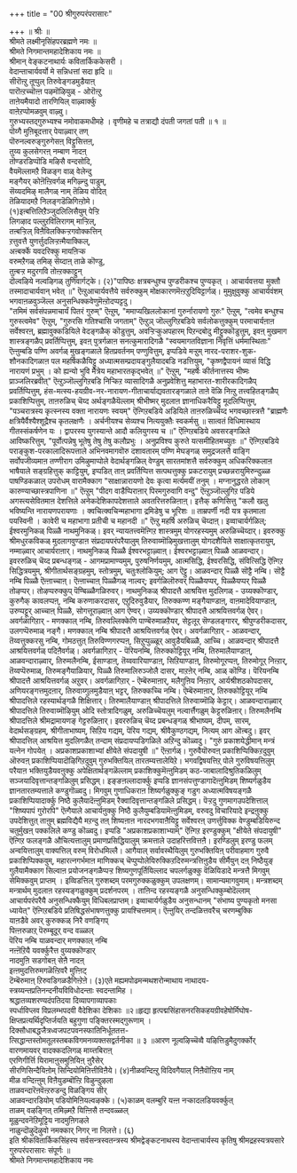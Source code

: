 +++
title = "00 श्रीगुरुपरंपरासारः"

+++
॥ श्रीः ॥  
श्रीमते लक्ष्मीनृसिंहपरब्रह्मणे नमः ॥  
श्रीमते निगमान्तमहादेशिकाय नमः ॥  
श्रीमान् वेङ्कटनाथार्यः कवितार्किककेसरी ।  
वेदान्ताचार्यवर्यो मे सन्निधत्तां सदा हृदि ॥  
सीरॊऩ्ऱु तूप्पुल् तिरुवेङ्गडमुडैयाऩ्  
पारॊऩ्ऱच्चॊऩ्ऩ पऴमॊऴियुळ् - ओरॊऩ्ऱु  
ताऩेयमैयादो तारणियिल् वाऴ्वार्क्कु  
वाऩेऱप्पोमळवुम् वाऴ्वु।  
गुरुभ्यस्तद्गुरुभ्यश्च नमोवाकमधीमहे । वृणीमहे च तत्राद्यौ दंपती जगतां पती ॥ १ ॥  
पॊय्गै मुऩिबूदत्तार् पेयाऴ्वार् तण्  
पॊरुनल्वरुङ्गुरुगेसऩ् विट्टुसित्तऩ्,  
तुय्य कुलसेगरऩ् नम्बाण नादऩ्  
तॊण्डरडिप्पॊडि मऴिसै वन्दसोदि,  
वैयमॆल्लामऱै विळङ्ग वाळ् वेलेन्दु  
मङ्गैयर् कोऩॆऩ्ऱिवर्गळ् मगिऴ्न्दु पाडुम्,  
सॆय्यदमिऴ् मालैगळ् नाम् तॆळिय वोदित्  
तॆळियादमऱै निलङ्गडॆळिगिऩ्ऱोमे।  
(१)इऩ्बत्तिलिऱैञ्जुदलिलिसैयुम् पेऱ्ऱि  
लिगऴाद पल्लुऱविलिरागम् माऱ्ऱिल्,  
तऩ्बऱ्ऱिल् विऩैविलक्किऱ्ऱगवोक्कत्तिन्  
ऱत्तुवत्तै युणर्त्तुदलिऱ्ऱऩ्मैयाक्किल्,  
अऩ्बर्क्के यवदरिक्कु मायऩिऱ्क  
वरुमऱैगळ् तमिऴ् सॆय्दाऩ् ताळे कॊण्डु,  
तुऩ्बऱ्ऱ मदुरगवि तोऩ्ऱक्काट्टुन्  
दॊल्वऴिये नल्वऴिगळ् तुणिवार्गट्के। (२)"पापिष्ठः क्षत्रबन्धुश्च पुण्डरीकश्च पुण्यकृत् । आचार्यवत्तया मुक्तौ तस्मादाचार्यवान् भवेत् ॥" ऎऩ्ऱुआचार्यवत्तैये सर्वरुक्कुम् मोक्षकारणमॆऩ्ऱऱुदियिट्टार्गळ्। मुमुक्षुवुक्कु आचार्यवंशम् भगवाऩळवुञ्जॆल्ल अनुसन्धिक्कवेणुमॆऩ्ऱोदप्पट्टदु।  
"तमिमं सर्वसंपन्नमाचार्यं पितरं गुरुम्" ऎऩ्ऱुम्, "ममाप्यखिललोकानां गुरुर्नारायणो गुरुः" ऎऩ्ऱुम्, "त्वमेव बन्धुश्च गुरुस्त्वमेव" ऎऩ्ऱुम्, "गुरुरसि गतिश्चासि जगताम्" ऎऩ्ऱुञ् जॊल्लुगिऱबडिये सर्वलोकत्तुक्कुम् परमाचार्यऩाऩ सर्वेश्वरऩ्, ब्रह्मावुक्कडियिले वेदङ्गळैक् कॊडुत्तुम्, अवऱ्ऱिऱ्कुअपहारम् पिऱन्दबोदु मीट्टुक्कॊडुत्तुम्, इवऩ् मुखमाग शास्त्रङ्गळैप् प्रवर्तिप्पित्तुम्, इवऩ् पुत्रर्गळाऩ सनत्कुमारादिगळै "स्वयमागतविज्ञाना निवृत्तिं धर्ममास्थिताः" ऎऩ्ऩुम्बडि पण्णि अवर्गळ् मुखङ्गळाले हितप्रवर्तनम् पण्णुवित्तुम्, इप्पडिये मऱ्ऱुम् नारद-पराशर-शुक-शौनकादिगळाऩ पल महर्षिकळैयिट्टु अध्यात्मसम्प्रदायङ्गुलैयादबडि नडत्तियुम्, "कृष्णद्वैपायनं व्यासं विद्धि नारायणं प्रभुम् । को ह्यन्यो भुवि मैत्रेय महाभारतकृद्भवेत् ॥" ऎऩ्ऱुम्, "महर्षेः कीर्तनात्तस्य भीष्मः प्राञ्जलिरब्रवीत्" ऎऩ्ऱुञ्जॊल्लुगिऱबडि निऱ्किऱ व्यासादिगळै अनुप्रवेशित्तु महाभारत-शारीरकादिगळैप् प्रवर्तिप्पित्तुम्, हंस-मत्स्य-हयग्रीव-नर-नारायण-गीताचार्याद्यवतारङ्गळाले ताऩे वॆळि निऩ्ऱु तत्त्वहितङ्गळैप् प्रकाशिप्पित्तुम्, ताऩरुळिच् चॆय्द अर्थङ्गळैयॆल्लाम् श्रीभीष्मर् मुदलाऩ ज्ञानाधिकरैयिट्टु मूदलिप्पित्तुम्, "पञ्चरात्रस्य कृत्स्नस्य वक्ता नारायणः स्वयम्" ऎऩ्गिऱबडिये अडियिले ताऩरुळिच्चॆय्द भगवच्छास्त्रत्तै "ब्राह्मणैः क्षत्रियैर्वैश्यैश्शूद्रैश्च कृतलक्षणैः । अर्चनीयश्च सेव्यश्च नित्ययुक्तैः स्वकर्मसु ॥ सात्वतं विधिमास्थाय गीतस्संकर्षणेन यः । द्वापरस्य युगस्यान्ते आदौ कलियुगस्य च ॥" ऎऩ्गिऱबडिये अवसरङ्गळिले आविष्करित्तुम्, "पूर्वोत्पन्नेषु भूतेषु तेषु तेषु कलौप्रभुः । अनुप्रविश्य कुरुते यत्समीहितमच्युतः ॥" ऎऩ्गिऱबडिये पराङ्कुश-परकालादिरूपत्ताले अभिनवमागवॊरु दशावतारम् पण्णि मेघङ्गळ् समुद्रजलत्तै वाङ्गि सर्वोपजीव्यमाऩ तण्णीराग उमिऴुमाप्पोले वेदार्थङ्गळिल् वेण्डुम् सारतमांशत्तै सर्वरुक्कुम् अधिकरिक्कलाऩ भाषैयाले सङ्ग्रहित्तुक् काट्टियुम्, इप्पडित् ताऩ् प्रवर्तिप्पित्त सत्पथत्तुक्कु प्रकटरायुम् प्रच्छन्नरायुमिरुन्दुळ्ळ पाषण्डिकळाल् उपरोधम् वारामैक्काग "साक्षान्नारायणो देवः कृत्वा मर्त्यमयीं तनुम् । मग्नानुद्धरते लोकान् कारुण्याच्छास्त्रपाणिना ॥" ऎऩ्ऱुम् "पीदग वाडैप्पिराऩार् पिरमगुरुवागि वन्दु" ऎऩ्ऱुञ्जॊल्लुगिऱ पडिये अगस्त्यसेवितमाऩ देशत्तिले अनेकदेशिकापदेशत्ताले अवतरित्तरुळिऩाऩ्। इत्तैक् कणिसित्तु "कलौ खलु भविष्यन्ति नारायणपरायणाः । क्वचित्क्वचिन्महाभागा द्रमिडेषु च भूरिशः ॥ ताम्रपर्णी नदी यत्र कृतमाला पयस्विनी । कावेरी च महाभागा प्रतीची च महानदी ॥" ऎऩ्ऱु महर्षि अरुळिच् चॆय्दाऩ्। इव्वाचार्यर्गळिल्; ईश्वरमुनिकळ् पिळ्ळै नाथमुनिकळ्। इवर् न्यायतत्त्वमॆऩ्गिऱ शास्त्रमुम् योगरहस्यमुम् अरुळिच्चॆय्दार्। इवरुक्कु श्रीमधुरकविकळ् मुदलागवुण्डाऩ संप्रदायपरंपरैयालुम् तिरुवाय्मॊऴिमुखत्तालुम् योगदशैयिले साक्षात्कृतरायुम्, नम्माऴ्वार् आचार्यराऩार्। नाथमुनिकळ् पिळ्ळै ईश्वरभट्टाऴ्वाऩ्। ईश्वरभट्टाऴ्वाऩ् पिळ्ळै आळवन्दार्। इवररुळिच् चॆय्द प्रबन्धङ्गळ् - आगमप्रामाण्यमुम्, पुरुषनिर्णयमुम्, आत्मसिद्धि, ईश्वरसिद्धि, संवित्सिद्धि ऎऩ्गिऱ सिद्धित्रयमुम्, श्रीगीतार्थसङ्ग्रहमुम्, स्तोत्रमुम्, चतुःश्लोकियुम्; आग ऎट्टु। आळवन्दार् पिळ्ळै सॊट्टै नम्बि। सॊट्टै नम्बि पिळ्ळै ऎऩ्ऩाच्चाऩ्। ऎऩ्ऩाच्चाऩ् पिळ्ळैगळ् नाल्वर्; इवर्गळिलॊरुवर् पिळ्ळैयप्पर्, पिळ्ळैयप्पर् पिळ्ळै तोऴप्पर्। तोऴप्परुक्कुप् पॆण्बिळ्ळैगळिरुवर्। नाथमुनिकळ् श्रीपादत्तै आश्रयित्त मुदलिगळ् - उय्यक्कॊण्डार्, कुरुगैक् कावलप्पऩ्, नम्बि करुणाकरदासर्, एऱुदिरुवुडैयार्, तिरुक्कण्ण मङ्गैयाण्डाऩ्, वाऩमादेवियाण्डाऩ्, उरुप्पट्टूर् आच्चाऩ् पिळ्ळै, सोगत्तूराऴ्वाऩ् आग ऎण्वर्। उय्यक्कॊण्डार् श्रीपादत्तै आश्रयित्तवर्गळ् ऐवर्। अवर्गळागिऱार् - मणक्काल् नम्बि, तिरुवल्लिक्केणि पाण्बॆरुमाळऱैयर्, सेट्टलूर् सॆण्डलङ्गारर्, श्रीपुण्डरीकदासर्, उलगप्पॆरुमाळ् नङ्गै। मणक्काल् नम्बि श्रीपादत्तै आश्रयित्तवर्गळ् ऐवर्। अवर्गळागिऱार् - आळवन्दार्, तॆय्वत्तुक्करसु नम्बि, गोमठत्तुत् तिरुविण्णगरप्पऩ्, सिऱुप्पुळ्ळूर् आवुडैयबिळ्ळै, आच्चि। आळवन्दार् श्रीपादत्तै आश्रयित्तवर्गळ् पदिऩैवर्गळ्। अवर्गळागिऱार् - पॆरियनम्बि, तिरुक्कोट्टियूर् नम्बि, तिरुमालैयाण्डाऩ्, आळवन्दाराऴ्वार्, तिरुमलैनम्बि, ईसाण्डाऩ्, तॆय्ववारियाण्डाऩ्, सिऱियाण्डाऩ्, तिरुमोगूरप्पऩ्, तिरुमोगूर् निऩ्ऱार्, तॆय्वप्पॆरुमाळ्, तिरुमङ्गैयाळियार्, पिळ्ळै तिरुमालिरुञ्जोलै दासर्, माऱऩेर् नम्बि, आळ् कॊण्डि। पॆरियनम्बि श्रीपादत्तै आश्रयित्तवर्गळ् अऱुवर्। अवर्गळागिऱार् - ऎम्बॆरुमाऩार्, मलैगुऩिय निऩ्ऱार्, आर्यश्रीशठकोपदासर्, अणियरङ्गत्तमुदऩार्, तिरुवाय्गुलमुडैयाऩ् भट्टर्, तिरुक्कच्चि नम्बि। ऎम्बॆरुमाऩार्, तिरुक्कोट्टियूर् नम्बि श्रीपादत्तिले रहस्यार्थङ्गळै शिक्षित्तार्। तिरुमालैयाण्डाऩ् श्रीपादत्तिले तिरुवाय्मॊऴि केट्टार्। आळवन्दाराऴ्वार् श्रीपादत्तिले तिरुवाय्मॊऴियुम् ओदि स्तोत्रादिगळुम्, अरुळिच्चॆयलुम् नल्वार्त्तैगळुम् केट्टरुळिऩार्। तिरुमलैनम्बि श्रीपादत्तिले श्रीमद्रामायणङ् गेट्टरुळिऩार्। इवररुळिच् चॆय्द प्रबन्धङ्गळ् श्रीभाष्यम्, दीपम्, सारम्, वेदार्थसङ्ग्रहम्, श्रीगीताभाष्यम्, सिऱिय गद्यम्, पॆरिय गद्यम्, श्रीवैकुण्ठगद्यम्, नित्यम् आग ऒऩ्बदु। इवर् श्रीपादत्तिल् आश्रयित्त मुदलिगळैत् तन्दाम् संप्रदायप्पडिगळिले अऱिन्दु कॊळ्वदु। "गुरुं प्रकाशयेद्धीमान् मन्त्रं यत्नेन गोपयेत् । अप्रकाशप्रकाशाभ्यां क्षीयेते संपदायुषी ॥" ऎऩ्ऱार्गळ्। गुरुवैयॊरुवऩ् प्रकाशिप्पिक्किऱदुवुम् ऒरुवऩ् प्रकाशिप्पियादॊऴिगिऱदुवुम् गुरुभक्तियिल् तारतम्यत्तालेयिऱे। भगवद्विषयत्तिऱ् पोले गुरुविषयत्तिलुम् परैयाऩ भक्तियुडैयवऩुक्कु अपेक्षितार्थङ्गळॆल्लाम् प्रकाशिक्कुमॆऩ्ऩुमिडम् कठ-जाबालादिश्रुतिकळिलुम् सञ्जयादिवृत्तान्तङ्गळिलुम् प्रसिद्धम्। इङ्ङऩल्लादार्क्कु इप्पडि ज्ञानसंपत्तुण्डागादॆऩ्ऩुमिडम् शिष्यर्गळुडैय ज्ञानतारतम्यत्ताले कण्डुगॊळ्वदु। मिगवुम् गुणाधिकराऩ शिष्यर्गळुक्कुङ् गडुग अध्यात्मविषयङ्गळै प्रकाशिप्पियादार्क्कु निष्ठै कुलैयादॆऩ्ऩुमिडम् रैक्वादिवृत्तान्तङ्गळिले प्रसिद्धम्। पॆऱ्ऱदु गुणमागउपदेशित्ताल् "शिष्यपापं गुरोरपि" ऎऩ्गैयाले आचार्यऩुक्कु निष्ठै कुलैयुम्बडियामॆऩ्ऩुमिडम्, वरुवदु विचारियादे इन्द्रऩुक्कु उपदेशित्तुत् ताऩुम् ब्रह्मविद्यैयै मऱन्दु तऩ् शिष्यऩाऩ नारदभगवाऩैयिट्टु सर्वेश्वरऩ् उणर्त्तुविक्क वेण्डुम्बडियिरुन्द चतुर्मुखऩ् पक्कलिले कण्डु कॊळ्वदु। इप्पडि "अप्रकाशप्रकाशाभ्याम्" ऎऩ्गिऱ इरण्डुक्कुम् "क्षीयेते संपदायुषी" ऎऩ्गिऱ फलङ्गळै औचित्यत्तालुम् प्रमाणप्रसिद्धियालुम् क्रमत्ताले उदाहरित्तवित्तऩै। इरण्डिलुम् इरण्डु फलम् अन्वयित्तालुम् वाक्यत्तिल् वरुम् विरोधमिल्लै। आगैयाल् सर्वावस्थैयिलुम् गुरुभक्तियिऩ् परीवाहमाग गुरुवै प्रकाशिप्पिक्कवुम्, महारत्नगर्भमाऩ माणिक्कच् चॆप्पुप्पोलेयिरुक्किऱदिरुमन्त्रत्तिऩुडैय सीर्मैयुन् दऩ् निष्ठैयुङ् गुलैयामैक्काग सिल्वाऩ प्रयोजनङ्गळैप्पऱ्ऱ शिष्यगुणपूर्तियिल्लाद चपलर्गळुक्कु वॆळियिडादे मन्त्रत्तै मिगवुम् सेमिक्कवुम् प्राप्तम् । इव्विडत्तिल् गुरुशब्दम् परमगुरुक्कळुक्कुम् उपलक्षणम्। सामान्यमागवुमाम्। मन्त्रशब्दम् मन्त्रार्थम् मुदलाऩ रहस्यङ्गळुक्कुम् प्रदर्शनपरम् । ताऩिन्द रहस्यङ्गळै अनुसन्धिक्कुम्बोदॆल्लाम् आचार्यपरंपरैयै अनुसन्धिक्कैयुम् विधिबलप्राप्तम्। इव्वाचार्यर्गळुडैय अनुसन्धानम् "संभाष्य पुण्यकृतो मनसा ध्यायेत्" ऎऩ्गिऱबडिये प्रतिषिद्धसंभाषणत्तुक्कु प्रायश्चित्तमाम्। ऎऩ्ऩुयिर् तन्दळित्तवरैच् चरणम्बुक्कि  
याऩडैवे अवर् कुरुक्कळ् निरै वणङ्गिप्  
पिऩ्ऩरुळाऱ् पॆरुम्बूदूर् वन्द वळ्ळल्  
पॆरिय नम्बि याळवन्दार् मणक्काल् नम्बि  
नऩ्ऩॆऱियै यवर्क्कुरैत्त वुय्यक्कॊण्डार्  
नादमुऩि सडगोबऩ् सेऩै नादऩ्  
इऩ्ऩमुदत्तिरुमगळॆऩ्ऱिवरै मुऩ्ऩिट्  
टॆम्बॆरुमाऩ् ऱिरुवडिगळडैगिऩ्ऱेऩे। (३)एते मह्यमपोढमन्मथशरोन्माथाय नाथादय-  
स्त्रय्यन्तप्रतिनन्दनीयविविधोदन्ताः स्वदन्तामिह ।  
श्रद्धातव्यशरण्यदंपतिदया दिव्यापगाव्यापकाः  
स्पर्धाविप्लव विप्रलम्भपदवी वैदेशिका देशिकाः ॥२॥हृद्या हृत्पद्मसिंहासनरसिकहयग्रीवहेषोर्मिघोष-  
क्षिप्तप्रत्यर्थिदृप्तिर्जयति बहुगुणा पङ्क्तिरस्मद्गुरूणाम् ।  
दिक्सौधाबद्धजैत्रध्वजपटपवनस्फातिनिर्धूततत्त-  
त्सिद्धान्तस्तोमतूलस्तबकविगमनव्यक्तसद्वर्तनीका ॥ ३ ॥आरण नूल्वऴिच्चॆव्वै यऴित्तिडुमैदुगर्क्कोर्  
वारणमायवर् वादक्कदलिगळ् माय्त्तबिराऩ्  
एरणिगीर्त्ति यिरामाऩुसमुऩियिऩ् ऩुरैसेर्  
सीरणिसिन्दैयिऩोम् सिन्दियोमिऩित्तीविऩैये। (४)नीळवन्दिऩ्ऱु विदिवगैयाल् निऩैवॊऩ्ऱिय नाम्  
मीळ वन्दिऩ्ऩुम् विऩैयुडम्बॊऩ्ऱि विऴुन्दुऴला  
ताळवन्दारॆऩवॆऩ्ऱरुडन्दु विळङ्गिय सीर्  
आळवन्दारडियोम् पडियोमिऩियल्वऴक्के। (५)काळम् वलम्बुरि यऩ्ऩ नऱ्कादलडियवर्क्कुत्  
ताळम् वऴङ्गित् तमिऴ्मऱै यिऩ्ऩिसै तन्दवळ्ळल्  
मूळुन्दवनॆऱिमूट्टिय नादमुऩिगऴले  
नाळुन्दॊऴुदॆऴुवो नमक्कार् निगर् ना निलत्ते। (६)  
इति श्रीकवितार्किकसिंहस्य सर्वसन्त्रस्वतन्त्रस्य श्रीमद्वेङ्कटनाथस्य वेदान्ताचार्यस्य कृतिषु श्रीमद्रहस्यत्रयसारे गुरुपरंपरासारः संपूर्णः ॥  
श्रीमते निगमान्तमहादेशिकाय नमः